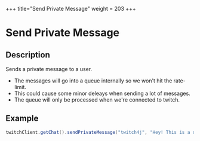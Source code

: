 +++
title="Send Private Message"
weight = 203
+++

# Send Private Message

## Description

Sends a private message to a user.

* The messages will go into a queue internally so we won't hit the rate-limit.
* This could cause some minor deleays when sending a lot of messages.
* The queue will only be processed when we're connected to twitch.

## Example

```java
twitchClient.getChat().sendPrivateMessage("twitch4j", "Hey! This is a direct message.");
```
